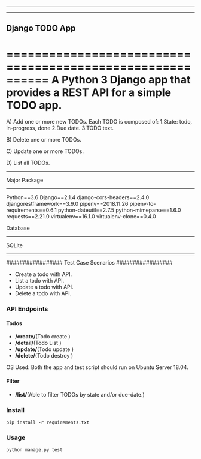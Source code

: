 ---------------------------
--------------------------
Django TODO App
---------------------------
==========================================================
A Python 3 Django app that provides a REST API for a simple TODO app. 
==========================================================


A)	Add one or more new TODOs. Each TODO is composed of:
		1.State: todo, in-progress, done
		2.Due date.
		3.TODO text.

B)	Delete one or more TODOs.

C)	Update one or more TODOs.

D)	List all TODOs.


*****************
Major Package
******************
Python==3.6
Django==2.1.4
django-cors-headers==2.4.0
djangorestframework==3.9.0
pipenv==2018.11.26
pipenv-to-requirements==0.6.1
python-dateutil==2.7.5
python-mimeparse==1.6.0
requests==2.21.0
virtualenv==16.1.0
virtualenv-clone==0.4.0

Database
___________
SQLite 
___________

#################
Test Case Scenarios
#################
* Create a todo with API.
* List a todo with API.
* Update a todo with API.
* Delete a todo with API.


### API Endpoints

#### Todos

* **/create/**(Todo create )
* **/detail/**(Todo List )
* **/update/**(Todo update )
* **/delete/**(Todo destroy )

OS Used:
Both the app and test script should run on Ubuntu Server 18.04.

#### Filter

* **/list/**(Able to filter TODOs by state and/or due-date.)

### Install 

    pip install -r requirements.txt

### Usage

    python manage.py test



